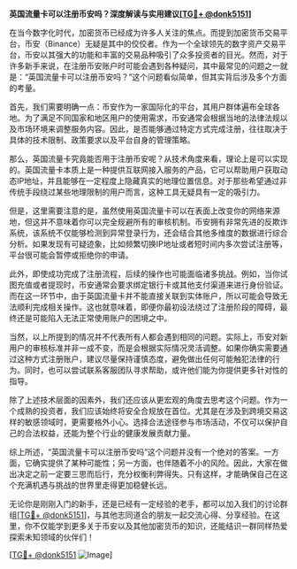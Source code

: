 **英国流量卡可以注册币安吗？深度解读与实用建议[[TG💪+ @donk5151](https://t.me/s/donk5151)]**

在当今数字化时代，加密货币已经成为许多人关注的焦点。而提到加密货币交易平台，币安（Binance）无疑是其中的佼佼者。作为一个全球领先的数字资产交易平台，币安以其强大的功能和丰富的交易品种吸引了众多投资者的目光。然而，对于许多新手来说，在注册币安账户时可能会遇到各种疑问，其中最常见的问题之一就是：“英国流量卡可以注册币安吗？”这个问题看似简单，但其实背后涉及多个方面的考量。

首先，我们需要明确一点：币安作为一家国际化的平台，其用户群体遍布全球各地。为了满足不同国家和地区用户的使用需求，币安通常会根据当地的法律法规以及市场环境来调整服务内容。因此，是否能够通过特定方式完成注册，往往取决于具体的技术限制、政策要求以及平台自身的管理策略。

那么，英国流量卡究竟能否用于注册币安呢？从技术角度来看，理论上是可以实现的。英国流量卡本质上是一种提供互联网接入服务的产品，它可以帮助用户获取动态IP地址，并且能够在一定程度上隐藏真实的地理位置信息。对于那些希望通过非传统手段绕过某些地理限制的用户而言，这种工具无疑具有一定的吸引力。

但是，这里需要注意的是，虽然使用英国流量卡可以在表面上改变你的网络来源地，但这并不意味着你可以完全规避所有的审核机制。币安拥有非常先进的反欺诈系统，该系统不仅能够检测到异常登录行为，还会结合其他多维度的数据进行综合分析。如果发现有可疑迹象，比如频繁切换IP地址或者短时间内多次尝试注册等，平台很可能会暂停或拒绝你的申请。

此外，即使成功完成了注册流程，后续的操作也可能面临诸多挑战。例如，当你试图充值或者提现时，币安通常会要求绑定银行卡或其他支付渠道来进行身份验证。而在这一环节中，由于英国流量卡并不能直接关联到实体账户，所以可能会导致无法顺利完成相关操作。这也就意味着，即便你最初设法绕过了注册阶段的障碍，最终还是可能陷入无法正常使用账户的困境之中。

当然，以上所提到的情况并不代表所有人都会遇到相同的问题。实际上，币安对新用户的审核标准并非一成不变，而是会根据实际情况灵活调整。如果你确实需要通过这种方式注册账户，建议尽量保持谨慎态度，避免做出任何可能触犯法律的行为。同时，也可以尝试联系客服团队寻求帮助，或许他们能为你提供更多针对性的指导。

除了上述技术层面的因素外，我们还应该从更宏观的角度去思考这个问题。作为一个成熟的投资者，我们应该始终将安全合规放在首位。尤其是在涉及到跨境交易这样的敏感领域时，更需要格外小心。选择合法途径参与市场活动，不仅可以保护自己的合法权益，还能为整个行业的健康发展贡献力量。

综上所述，“英国流量卡可以注册币安吗”这个问题并没有一个绝对的答案。一方面，它确实提供了某种可能性；另一方面，也伴随着不小的风险。因此，大家在做出决定之前一定要三思而后行，充分权衡利弊得失。只有这样，才能确保自己在这个充满机遇与挑战的世界里走得更加稳健长远。

无论你是刚刚入门的新手，还是已经有一定经验的老手，都可以加入我们的讨论群组[[TG💪+ @donk5151](https://t.me/s/donk5151)]，与其他志同道合的朋友一起交流心得、分享经验。在这里，你不仅能学到更多关于币安以及其他加密货币的知识，还能结识一群同样热爱探索未知领域的伙伴们！

[[TG💪+ @donk5151](https://t.me/s/donk5151) ![Image](https://i.postimg.cc/rwNCRYN7/Snipaste-2025-04-30-17-27-05.png)]
